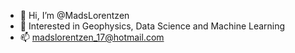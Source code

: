 - 👋 Hi, I’m @MadsLorentzen
- 👀 Interested in Geophysics, Data Science and Machine Learning
- 📫 madslorentzen_17@hotmail.com

<!---
MadsLorentzen/MadsLorentzen is a ✨ special ✨ repository because its `README.md` (this file) appears on your GitHub profile.
You can click the Preview link to take a look at your changes.
--->
